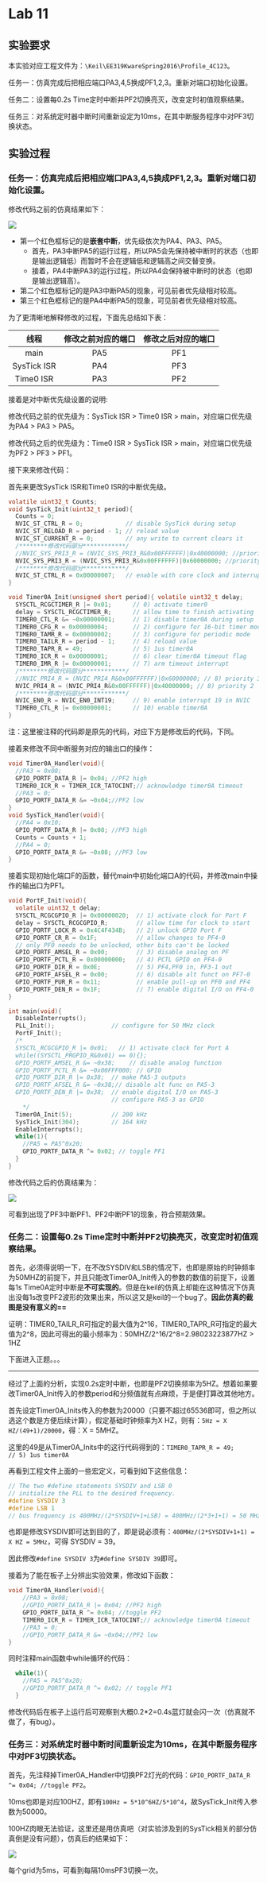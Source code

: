 
# Lab 11

## 实验要求

本实验对应工程文件为：`\Keil\EE319KwareSpring2016\Profile_4C123`。

任务一：仿真完成后把相应端口PA3,4,5换成PF1,2,3。重新对端口初始化设置。

任务二：设置每0.2s Time定时中断并PF2切换亮灭，改变定时初值观察结果。

任务三：对系统定时器中断时间重新设定为10ms，在其中断服务程序中对PF3切换状态。

## 实验过程

### 任务一：仿真完成后把相应端口PA3,4,5换成PF1,2,3。重新对端口初始化设置。

修改代码之前的仿真结果如下：

![](./images/1.png)

- 第一个红色框标记的是**嵌套中断**，优先级依次为PA4、PA3、PA5。
    - 首先，PA3中断PA5的运行过程，所以PA5会先保持被中断时的状态（也即是输出逻辑低）而暂时不会在逻辑低和逻辑高之间交替变换。
    - 接着，PA4中断PA3的运行过程，所以PA4会保持被中断时的状态（也即是输出逻辑高）。
- 第二个红色框标记的是PA3中断PA5的现象，可见前者优先级相对较高。
- 第三个红色框标记的是PA4中断PA5的现象，可见前者优先级相对较高。

为了更清晰地解释修改的过程，下面先总结如下表：

线程 | 修改之前对应的端口 | 修改之后对应的端口
:-:|:-:|:-:|
main |PA5 | PF1
SysTick ISR| PA4 | PF3
Time0 ISR | PA3 | PF2

接着是对中断优先级设置的说明:

修改代码之前的优先级为：SysTick ISR > Time0 ISR > main，对应端口优先级为PA4 > PA3 > PA5。

修改代码之后的优先级为：Time0 ISR > SysTick ISR > main，对应端口优先级为PF2 > PF3 > PF1。

接下来来修改代码：

首先来更改SysTick ISR和Time0 ISR的中断优先级。

```c
volatile uint32_t Counts;
void SysTick_Init(uint32_t period){
  Counts = 0;
  NVIC_ST_CTRL_R = 0;            // disable SysTick during setup
  NVIC_ST_RELOAD_R = period - 1; // reload value
  NVIC_ST_CURRENT_R = 0;         // any write to current clears it
  /********修改代码部分************/
  //NVIC_SYS_PRI3_R = (NVIC_SYS_PRI3_R&0x00FFFFFF)|0x40000000; //priority 2 
  NVIC_SYS_PRI3_R = (NVIC_SYS_PRI3_R&0x00FFFFFF)|0x60000000; //priority 3  
  /********修改代码部分************/              
  NVIC_ST_CTRL_R = 0x00000007;   // enable with core clock and interrupts
}
```

```c
void Timer0A_Init(unsigned short period){ volatile uint32_t delay;
  SYSCTL_RCGCTIMER_R |= 0x01;      // 0) activate timer0
  delay = SYSCTL_RCGCTIMER_R;      // allow time to finish activating
  TIMER0_CTL_R &= ~0x00000001;     // 1) disable timer0A during setup
  TIMER0_CFG_R = 0x00000004;       // 2) configure for 16-bit timer mode
  TIMER0_TAMR_R = 0x00000002;      // 3) configure for periodic mode
  TIMER0_TAILR_R = period - 1;     // 4) reload value
  TIMER0_TAPR_R = 49;              // 5) 1us timer0A
  TIMER0_ICR_R = 0x00000001;       // 6) clear timer0A timeout flag
  TIMER0_IMR_R |= 0x00000001;      // 7) arm timeout interrupt
  /********修改代码部分************/
  //NVIC_PRI4_R = (NVIC_PRI4_R&0x00FFFFFF)|0x60000000; // 8) priority 3
  NVIC_PRI4_R = (NVIC_PRI4_R&0x00FFFFFF)|0x40000000; // 8) priority 2
  /********修改代码部分************/
  NVIC_EN0_R = NVIC_EN0_INT19;     // 9) enable interrupt 19 in NVIC
  TIMER0_CTL_R |= 0x00000001;      // 10) enable timer0A
}
```

注：这里被注释的代码即是原先的代码，对应下方是修改后的代码，下同。

接着来修改不同中断服务对应的输出口的操作：

```c
void Timer0A_Handler(void){
  //PA3 = 0x08;
  GPIO_PORTF_DATA_R |= 0x04; //PF2 high
  TIMER0_ICR_R = TIMER_ICR_TATOCINT;// acknowledge timer0A timeout
  //PA3 = 0;
  GPIO_PORTF_DATA_R &= ~0x04;//PF2 low
}
void SysTick_Handler(void){
  //PA4 = 0x10;
  GPIO_PORTF_DATA_R |= 0x08; //PF3 high
  Counts = Counts + 1; 
  //PA4 = 0;
  GPIO_PORTF_DATA_R &= ~0x08; //PF3 low
}
```

接着实现初始化端口F的函数，替代main中初始化端口A的代码，并修改main中操作的输出口为PF1。
```c
void PortF_Init(void){	
  volatile uint32_t delay;
  SYSCTL_RCGCGPIO_R |= 0x00000020;  // 1) activate clock for Port F
  delay = SYSCTL_RCGCGPIO_R;        // allow time for clock to start
  GPIO_PORTF_LOCK_R = 0x4C4F434B;   // 2) unlock GPIO Port F
  GPIO_PORTF_CR_R = 0x1F;           // allow changes to PF4-0
  // only PF0 needs to be unlocked, other bits can't be locked
  GPIO_PORTF_AMSEL_R = 0x00;        // 3) disable analog on PF
  GPIO_PORTF_PCTL_R = 0x00000000;   // 4) PCTL GPIO on PF4-0
  GPIO_PORTF_DIR_R = 0x0E;          // 5) PF4,PF0 in, PF3-1 out
  GPIO_PORTF_AFSEL_R = 0x00;        // 6) disable alt funct on PF7-0
  GPIO_PORTF_PUR_R = 0x11;          // enable pull-up on PF0 and PF4
  GPIO_PORTF_DEN_R = 0x1F;          // 7) enable digital I/O on PF4-0
}

int main(void){ 
  DisableInterrupts();
  PLL_Init();                // configure for 50 MHz clock
  PortF_Init();
  /*
  SYSCTL_RCGCGPIO_R |= 0x01;   // 1) activate clock for Port A 
  while((SYSCTL_PRGPIO_R&0x01) == 0){};
  GPIO_PORTF_AMSEL_R &= ~0x38;    // disable analog function
  GPIO_PORTF_PCTL_R &= ~0x00FFF000; // GPIO
  GPIO_PORTF_DIR_R |= 0x38;  // make PA5-3 outputs
  GPIO_PORTF_AFSEL_R &= ~0x38;// disable alt func on PA5-3
  GPIO_PORTF_DEN_R |= 0x38;  // enable digital I/O on PA5-3
                             // configure PA5-3 as GPIO
	*/
  Timer0A_Init(5);           // 200 kHz
  SysTick_Init(304);         // 164 kHz
  EnableInterrupts();
  while(1){
    //PA5 = PA5^0x20;  
	GPIO_PORTF_DATA_R ^= 0x02; // toggle PF1
  }
}
```

修改代码之后的仿真结果为：

![](./images/2.png)

可看到出现了PF3中断PF1、PF2中断PF1的现象，符合预期效果。

### 任务二：设置每0.2s Time定时中断并PF2切换亮灭，改变定时初值观察结果。

首先，必须得说明一下，在不改SYSDIV和LSB的情况下，也即是原始的时钟频率为50MHZ的前提下，并且只能改Timer0A_Init传入的参数的数值的前提下，设置每1s Time0A定时中断是**不可实现的**。但是在keil的仿真上却能在这种情况下仿真出没每1s改变PF2波形的效果出来，所以这又是keil的一个bug了。**因此仿真的截图是没有意义的==**

证明：TIMER0_TAILR_R可指定的最大值为2^16，TIMER0_TAPR_R可指定的最大值为2^8，因此可得出的最小频率为：50MHZ/2^16/2^8=2.98023223877HZ > 1HZ

下面进入正题。。。

----

经过了上面的分析，实现0.2s定时中断，也即是PF2切换频率为5HZ。想着如果要改Timer0A_Init传入的参数period和分频值就有点麻烦，于是便打算改其他地方。

首先设定Timer0A_Inits传入的参数为20000（只要不超过65536即可，但之所以选这个数是方便后续计算），假定基础时钟频率为X HZ，则有：`5Hz = X HZ/(49+1)/20000`，得：X = 5MHZ。

这里的49是从Timer0A_Inits中的这行代码得到的：`TIMER0_TAPR_R = 49;              // 5) 1us timer0A`

再看到工程文件上面的一些宏定义，可看到如下这些信息：

```c
// The two #define statements SYSDIV and LSB 0 
// initialize the PLL to the desired frequency.
#define SYSDIV 3
#define LSB 1
// bus frequency is 400MHz/(2*SYSDIV+1+LSB) = 400MHz/(2*3+1+1) = 50 MHz
```

也即是修改SYSDIV即可达到目的了，即是说必须有：`400MHz/(2*SYSDIV+1+1) = X HZ = 5MHz`，可得 SYSDIV = 39。

因此修改`#define SYSDIV 3`为`#define SYSDIV 39`即可。

接着为了能在板子上分辨出实验效果，修改如下函数：

```c
void Timer0A_Handler(void){
    //PA3 = 0x08;
    //GPIO_PORTF_DATA_R |= 0x04; //PF2 high
    GPIO_PORTF_DATA_R ^= 0x04; //toggle PF2
    TIMER0_ICR_R = TIMER_ICR_TATOCINT;// acknowledge timer0A timeout
    //PA3 = 0;
    //GPIO_PORTF_DATA_R &= ~0x04;//PF2 low
}
```

同时注释main函数中while循环的代码：

```c
  while(1){
    //PA5 = PA5^0x20;  
    //GPIO_PORTF_DATA_R ^= 0x02; // toggle PF1
  }
```

修改代码后在板子上运行后可观察到大概0.2*2=0.4s蓝灯就会闪一次（仿真就不做了，有bug）。

### 任务三：对系统定时器中断时间重新设定为10ms，在其中断服务程序中对PF3切换状态。

首先，先注释掉Timer0A_Handler中切换PF2灯光的代码：`GPIO_PORTF_DATA_R ^= 0x04; //toggle PF2`。

10ms也即是对应100HZ，即有`100Hz = 5*10^6HZ/5*10^4`，故SysTick_Init传入参数为50000。

100HZ肉眼无法验证，这里还是用仿真吧（对实验涉及到的SysTick相关的部分仿真倒是没有问题），仿真后的结果如下：

![](./images/3.png)

每个grid为5ms，可看到每隔10msPF3切换一次。


